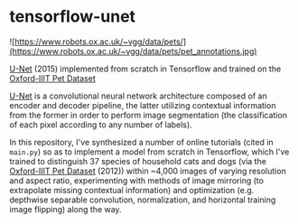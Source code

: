 # tensorflow-unet

![https://www.robots.ox.ac.uk/~vgg/data/pets/](https://www.robots.ox.ac.uk/~vgg/data/pets/pet_annotations.jpg)

[U-Net](https://arxiv.org/abs/1505.04597v1) (2015) implemented from scratch in Tensorflow and trained on the [Oxford-IIIT Pet Dataset](https://www.robots.ox.ac.uk/~vgg/data/pets/)

[U-Net](https://arxiv.org/abs/1505.04597v1) is a convolutional neural network architecture composed of an encoder and decoder pipeline, the latter utilizing contextual information from the former in order to perform image segmentation (the classification of each pixel according to any number of labels).

In this repository, I've synthesized a number of online tutorials (cited in `main.py`) so as to implement a model from scratch in Tensorflow, which I've trained to distinguish 37 species of household cats and dogs (via the [Oxford-IIIT Pet Dataset](https://www.robots.ox.ac.uk/~vgg/data/pets/) (2012)) within ~4,000 images of varying resolution and aspect ratio, experimenting with methods of image mirroring (to extrapolate missing contextual information) and optimization (e.g. depthwise separable convolution, normalization, and horizontal training image flipping) along the way.
